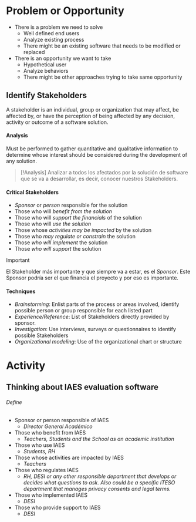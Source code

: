 # Problem or Opportunity
- There is a problem we need to solve
	- Well defined end users
	- Analyze existing process
	- There might be an existing software that needs to be modified or replaced
- There is an opportunity we want to take
	- Hypothetical user
	- Analyze behaviors
	- There might be other approaches trying to take same opportunity
## Identify Stakeholders
A stakeholder is an individual, group or organization that may affect, be affected by, or have the perception of being affected by any decision,  activity or outcome of a software solution.
#### Analysis
Must be performed to gather quantitative and qualitative information to determine whose interest should be considered during the development of any solution.

>[!Analysis]
>Analizar a todos los afectados por la solución de software que se va a desarrollar, es decir, conocer nuestros Stakeholders.
#### Critical Stakeholders
- *Sponsor* or *person* responsible for the solution
- Those who will *benefit from the solution*
- Those who will *support the financials* of the solution
- Those who will *use the solution*
- Those whose *activities may be impacted* by the solution
- Those who *may regulate or constrain* the solution
- Those *who will implement* the solution
- Those *who will support* the solution

>[!Important]
>El Stakeholder más importante y que siempre va a estar, es el *Sponsor*. Este Sponsor podría ser el que financia el proyecto y por eso es importante.

#### Techniques
- *Brainstorming*: Enlist parts of the process or areas involved, identify possible person or group responsible for each listed part
- *Experience/Reference*: List of Stakeholders directly provided by sponsor.
- *Investigation*: Use interviews, surveys or questionnaires to identify possible Stakeholders
- *Organizational modeling*: Use of the organizational chart or structure

# Activity
## Thinking about IAES evaluation software
###### Define
- Sponsor or person responsible of IAES
	- *Director General Académico*
- Those who benefit from IAES
	- *Teachers, Students and the School as an academic institution*
- Those who use IAES
	- *Students, RH*
- Those whose activities are impacted by IAES
	- *Teachers*
- Those who regulates IAES
	- *RH, DESI or any other responsible department that develops or decides what questions to ask. Also could be a specific ITESO department that manages privacy consents and legal terms.*
- Those who implemented IAES
	- *DESI*
- Those who provide support to IAES
	- *DESI*